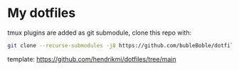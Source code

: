 # My dotfiles
tmux plugins are added as git submodule, clone this repo with:
```sh
git clone --recurse-submodules -j8 https://github.com/bubleBoble/dotfiles.git
```

template:
https://github.com/hendrikmi/dotfiles/tree/main
